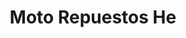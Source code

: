 ---
title: "Moto Repuestos He"
url: /calle-blancos/moto-repuestos-he/
shop: reparación de automóviles
---
